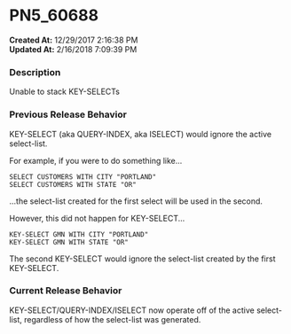 # PN5_60688

**Created At:** 12/29/2017 2:16:38 PM  
**Updated At:** 2/16/2018 7:09:39 PM  


### Description

Unable to stack KEY-SELECTs



### Previous Release Behavior

KEY-SELECT (aka QUERY-INDEX, aka ISELECT) would ignore the active select-list.

For example, if you were to do something like...

```
SELECT CUSTOMERS WITH CITY "PORTLAND"
SELECT CUSTOMERS WITH STATE "OR"
```

...the select-list created for the first select will be used in the second.

However, this did not happen for KEY-SELECT...

```
KEY-SELECT GMN WITH CITY "PORTLAND"
KEY-SELECT GMN WITH STATE "OR"
```

The second KEY-SELECT would ignore the select-list created by the first KEY-SELECT.



### Current Release Behavior

KEY-SELECT/QUERY-INDEX/ISELECT now operate off of the active select-list, regardless of how the select-list was generated.
